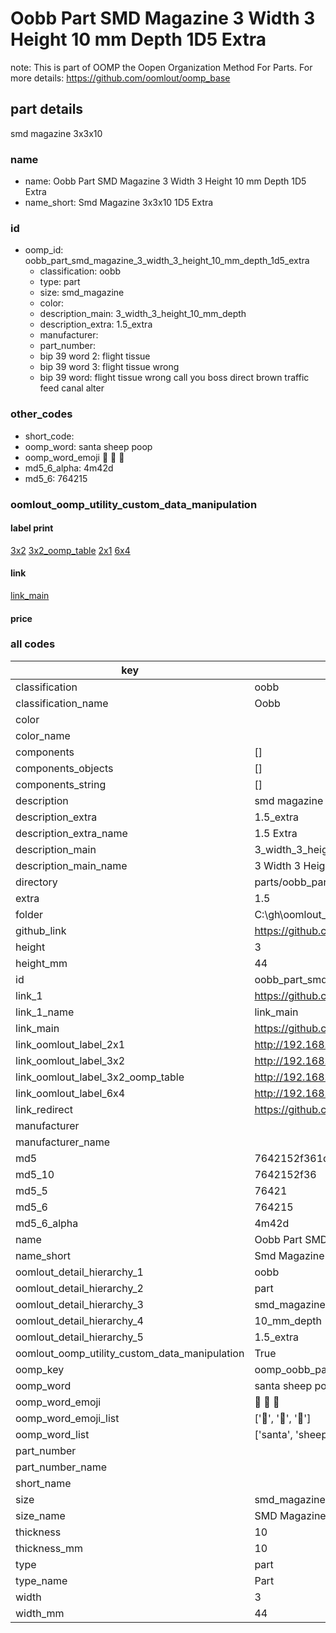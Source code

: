 # Oobb Part SMD Magazine 3 Width 3 Height 10 mm Depth 1D5 Extra  

note: This is part of OOMP the Oopen Organization Method For Parts. For more details: https://github.com/oomlout/oomp_base

##  part details
  



smd magazine 3x3x10



### name
* name: Oobb Part SMD Magazine 3 Width 3 Height 10 mm Depth 1D5 Extra
* name_short: Smd Magazine 3x3x10 1D5 Extra
### id
* oomp_id: oobb_part_smd_magazine_3_width_3_height_10_mm_depth_1d5_extra
  * classification: oobb
  * type: part
  * size: smd_magazine
  * color: 
  * description_main: 3_width_3_height_10_mm_depth
  * description_extra: 1.5_extra
  * manufacturer: 
  * part_number: 
  * bip 39 word 2: flight tissue
  * bip 39 word 3: flight tissue wrong
  * bip 39 word: flight tissue wrong call you boss direct brown traffic feed canal alter

### other_codes
* short_code: 
* oomp_word: santa sheep poop
* oomp_word_emoji :santa: :sheep: :poop:
* md5_6_alpha: 4m42d
* md5_6: 764215






### oomlout_oomp_utility_custom_data_manipulation
#### label print
[3x2](http://192.168.1.245:1112/?label=oomp%204m42d)
[3x2_oomp_table](http://192.168.1.108:1112/?label=oomp%204m42d)
[2x1](http://192.168.1.242:1112/?label=oomp%204m42d)
[6x4](http://192.168.1.55:1112/?label=oomp%204m42d)    

#### link

[link_main](https://github.com/oomlout/oomlout_oobb_version_4_generated_parts/tree/main/navigation_oomp/oobb/part/smd_magazine/3_width_3_height_10_mm_depth/1.5_extra/part)                              

#### price







### all codes 
| key | value |  
| --- | --- |  
| classification | oobb |  
| classification_name | Oobb |  
| color |  |  
| color_name |  |  
| components | [] |  
| components_objects | [] |  
| components_string | [] |  
| description | smd magazine 3x3x10 |  
| description_extra | 1.5_extra |  
| description_extra_name | 1.5 Extra |  
| description_main | 3_width_3_height_10_mm_depth |  
| description_main_name | 3 Width 3 Height 10 mm Depth |  
| directory | parts/oobb_part_smd_magazine_3_width_3_height_10_mm_depth_1d5_extra |  
| extra | 1.5 |  
| folder | C:\gh\oomlout_oobb_version_4_generated_parts\parts\oobb_part_smd_magazine_3_width_3_height_10_mm_depth_1d5_extra |  
| github_link | https://github.com/oomlout/oomlout_oomp_part_src/tree/main/parts/oobb_part_smd_magazine_3_width_3_height_10_mm_depth_1d5_extra |  
| height | 3 |  
| height_mm | 44 |  
| id | oobb_part_smd_magazine_3_width_3_height_10_mm_depth_1d5_extra |  
| link_1 | https://github.com/oomlout/oomlout_oobb_version_4_generated_parts/tree/main/navigation_oomp/oobb/part/smd_magazine/3_width_3_height_10_mm_depth/1.5_extra/part |  
| link_1_name | link_main |  
| link_main | https://github.com/oomlout/oomlout_oobb_version_4_generated_parts/tree/main/navigation_oomp/oobb/part/smd_magazine/3_width_3_height_10_mm_depth/1.5_extra/part |  
| link_oomlout_label_2x1 | http://192.168.1.242:1112/?label=oomp%204m42d |  
| link_oomlout_label_3x2 | http://192.168.1.245:1112/?label=oomp%204m42d |  
| link_oomlout_label_3x2_oomp_table | http://192.168.1.108:1112/?label=oomp%204m42d |  
| link_oomlout_label_6x4 | http://192.168.1.55:1112/?label=oomp%204m42d |  
| link_redirect | https://github.com/oomlout/oomlout_oobb_version_4_generated_parts/tree/main/parts/oobb_smd_magazine_03_03_10_nm_8_mm_tape_width_1_5_mm_tape_thickness_ex_1d5 |  
| manufacturer |  |  
| manufacturer_name |  |  
| md5 | 7642152f361d07d068ff9207fd78b2c7 |  
| md5_10 | 7642152f36 |  
| md5_5 | 76421 |  
| md5_6 | 764215 |  
| md5_6_alpha | 4m42d |  
| name | Oobb Part SMD Magazine 3 Width 3 Height 10 mm Depth 1D5 Extra |  
| name_short | Smd Magazine 3x3x10 1D5 Extra |  
| oomlout_detail_hierarchy_1 | oobb |  
| oomlout_detail_hierarchy_2 | part |  
| oomlout_detail_hierarchy_3 | smd_magazine |  
| oomlout_detail_hierarchy_4 | 10_mm_depth |  
| oomlout_detail_hierarchy_5 | 1.5_extra |  
| oomlout_oomp_utility_custom_data_manipulation | True |  
| oomp_key | oomp_oobb_part_smd_magazine_3_width_3_height_10_mm_depth_1d5_extra |  
| oomp_word | santa sheep poop |  
| oomp_word_emoji | :santa: :sheep: :poop: |  
| oomp_word_emoji_list | [':santa:', ':sheep:', ':poop:'] |  
| oomp_word_list | ['santa', 'sheep', 'poop'] |  
| part_number |  |  
| part_number_name |  |  
| short_name |  |  
| size | smd_magazine |  
| size_name | SMD Magazine |  
| thickness | 10 |  
| thickness_mm | 10 |  
| type | part |  
| type_name | Part |  
| width | 3 |  
| width_mm | 44 |  
